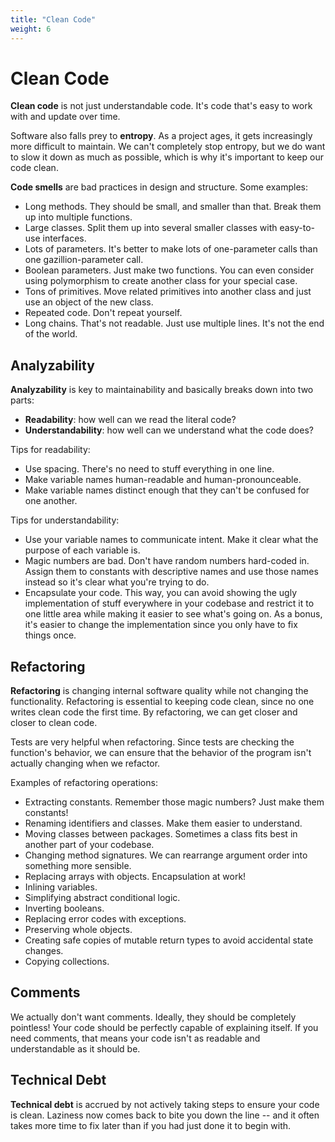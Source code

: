 ```yaml
---
title: "Clean Code"
weight: 6
---
```


# Clean Code

**Clean code** is not just understandable code. It's code that's easy to work with and update over time.

Software also falls prey to **entropy**. As a project ages, it gets increasingly more difficult to maintain. We can't completely stop entropy, but we do want to slow it down as much as possible, which is why it's important to keep our code clean.

**Code smells** are bad practices in design and structure. Some examples:

* Long methods. They should be small, and smaller than that. Break them up into multiple functions.
* Large classes. Split them up into several smaller classes with easy-to-use interfaces.
* Lots of parameters. It's better to make lots of one-parameter calls than one gazillion-parameter call.
* Boolean parameters. Just make two functions. You can even consider using polymorphism to create another class for your special case.
* Tons of primitives. Move related primitives into another class and just use an object of the new class.
* Repeated code. Don't repeat yourself.
* Long chains. That's not readable. Just use multiple lines. It's not the end of the world.

## Analyzability

**Analyzability** is key to maintainability and basically breaks down into two parts:

* **Readability**: how well can we read the literal code?
* **Understandability**: how well can we understand what the code does?

Tips for readability:

* Use spacing. There's no need to stuff everything in one line.
* Make variable names human-readable and human-pronounceable.
* Make variable names distinct enough that they can't be confused for one another.

Tips for understandability:

* Use your variable names to communicate intent. Make it clear what the purpose of each variable is.
* Magic numbers are bad. Don't have random numbers hard-coded in. Assign them to constants with descriptive names and use those names instead so it's clear what you're trying to do.
* Encapsulate your code. This way, you can avoid showing the ugly implementation of stuff everywhere in your codebase and restrict it to one little area while making it easier to see what's going on. As a bonus, it's easier to change the implementation since you only have to fix things once.

## Refactoring

**Refactoring** is changing internal software quality while not changing the functionality. Refactoring is essential to keeping code clean, since no one writes clean code the first time. By refactoring, we can get closer and closer to clean code.

Tests are very helpful when refactoring. Since tests are checking the function's behavior, we can ensure that the behavior of the program isn't actually changing when we refactor.

Examples of refactoring operations:

* Extracting constants. Remember those magic numbers? Just make them constants!
* Renaming identifiers and classes. Make them easier to understand.
* Moving classes between packages. Sometimes a class fits best in another part of your codebase.
* Changing method signatures. We can rearrange argument order into something more sensible.
* Replacing arrays with objects. Encapsulation at work!
* Inlining variables.
* Simplifying abstract conditional logic.
* Inverting booleans.
* Replacing error codes with exceptions.
* Preserving whole objects.
* Creating safe copies of mutable return types to avoid accidental state changes.
* Copying collections.

## Comments

We actually don't want comments. Ideally, they should be completely pointless! Your code should be perfectly capable of explaining itself. If you need comments, that means your code isn't as readable and understandable as it should be.

## Technical Debt

**Technical debt** is accrued by not actively taking steps to ensure your code is clean. Laziness now comes back to bite you down the line -- and it often takes more time to fix later than if you had just done it to begin with.
